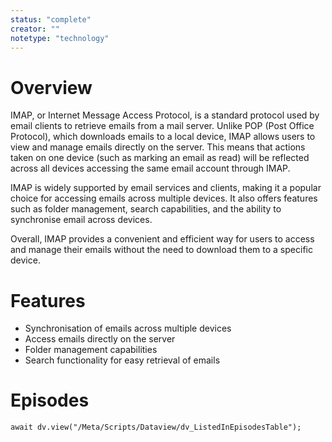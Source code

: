 ```yaml
---
status: "complete"
creator: ""
notetype: "technology"
---
```


# Overview
IMAP, or Internet Message Access Protocol, is a standard protocol used by email clients to retrieve emails from a mail server. Unlike POP (Post Office Protocol), which downloads emails to a local device, IMAP allows users to view and manage emails directly on the server. This means that actions taken on one device (such as marking an email as read) will be reflected across all devices accessing the same email account through IMAP. 

IMAP is widely supported by email services and clients, making it a popular choice for accessing emails across multiple devices. It also offers features such as folder management, search capabilities, and the ability to synchronise email across devices. 

Overall, IMAP provides a convenient and efficient way for users to access and manage their emails without the need to download them to a specific device. 

# Features
- Synchronisation of emails across multiple devices
- Access emails directly on the server
- Folder management capabilities
- Search functionality for easy retrieval of emails

# Episodes
```dataviewjs
await dv.view("/Meta/Scripts/Dataview/dv_ListedInEpisodesTable");
```
